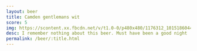 ```yaml
---
layout: beer
title: Camden gentlemans wit
score: 5
img: https://scontent.xx.fbcdn.net/v/t1.0-0/p480x480/1176312_10151860443023745_856797078_n.jpg?oh=d118c3542656ecc36e8ee75367df3847&oe=591F1B9D
desc: I remember nothing about this beer. Must have been a good night
permalink: /beer/:title.html
---
```

